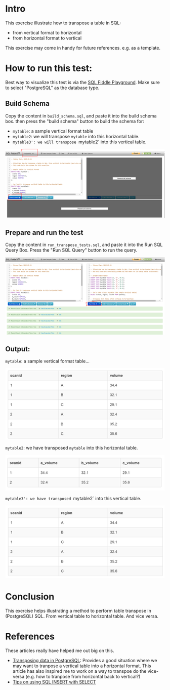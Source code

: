 # Intro

This exercise illustrate how to transpose a table in SQL:

- from vertical format to horizontal
- from horizontal format to vertical

This exercise may come in handy for future references. e.g. as a template.

# How to run this test:

Best way to visualize this test is via the [SQL Fiddle Playground](http://sqlfiddle.com/). Make sure to select "PostgreSQL" as the database type.

## Build Schema

Copy the content in `build_schema.sql`, and paste it into the build schema box. then press the "build schema" button to build the schema for:

- `mytable`: a sample vertical format table
- `mytable2`: we will transpose `mytable` into this horizontal table.
- `mytable3': we will transpose `mytable2` into this vertical table.

![build_schema_1.PNG](images/build_schema_1.PNG)

## Prepare and run the test

Copy the content in `run_transpose_tests.sql`, and paste it into the Run SQL Query Box. Press the "Run SQL Query" button to run the query.

![run_query_1.PNG](images/run_query_1.PNG)

## Output:

`mytable`: a sample vertical format table...

![mytable.png](images/mytable.png)

`mytable2`: we have transposed `mytable` into this horizontal table.

![mytable2.png](images/mytable2.png)

`mytable3': we have transposed `mytable2` into this vertical table.

![mytable3.png](images/mytable3.png)

# Conclusion

This exercise helps illustrating a method to perform table transpose in (PostgreSQL) SQL. From vertical table to horizontal table. And vice versa.

# References

These articles really have helped me out big on this.

- [Transposing data in PostgreSQL](http://www.postgresql.org/message-id/000e01c16246$7f1b1a80$1600000a@lrg.office): Provides a good situation where we may want to tranpose a vertical table into a horizontal format. This article has also inspired me to work on a way to transpoe do the vice-versa (e.g. how to tranpose from horizontal back to vertical?)
- [Tips on using SQL INSERT with SELECT](http://www.chesnok.com/daily/2013/11/19/everyday-postgres-insert-with-select/comment-page-1/)
